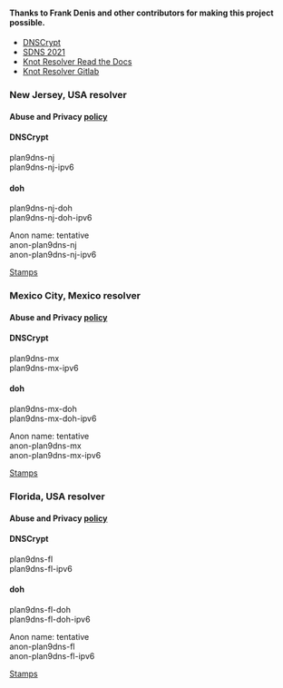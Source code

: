 #### Thanks to Frank Denis and other contributors for making this project possible.
- [DNSCrypt](https://dnscrypt.info)
- [SDNS 2021](https://www.youtube.com/playlist?list=PLDlEgzZB7eyJ0_Y2U2Y3Vv5kjj7DmeBIM)
- [Knot Resolver Read the Docs](https://knot-resolver.readthedocs.io/en/stable/index.html)
- [Knot Resolver Gitlab](https://github.com/CZ-NIC/knot-resolver)

### New Jersey, USA resolver
#### Abuse and Privacy [policy](https://github.com/jlongua/plan9-dns/blob/main/privacy%20policy.md)

#### DNSCrypt
plan9dns-nj\
plan9dns-nj-ipv6

#### doh
plan9dns-nj-doh\
plan9dns-nj-doh-ipv6

Anon name: tentative\
anon-plan9dns-nj\
anon-plan9dns-nj-ipv6

[Stamps](https://dnscrypt.info/public-servers)


### Mexico City, Mexico resolver
#### Abuse and Privacy [policy](https://github.com/jlongua/plan9-dns/blob/main/privacy%20policy.md)

#### DNSCrypt
plan9dns-mx\
plan9dns-mx-ipv6

#### doh
plan9dns-mx-doh\
plan9dns-mx-doh-ipv6

Anon name: tentative\
anon-plan9dns-mx\
anon-plan9dns-mx-ipv6

[Stamps](https://dnscrypt.info/public-servers)

### Florida, USA resolver
#### Abuse and Privacy [policy](https://github.com/jlongua/plan9-dns/blob/main/privacy%20policy.md)

#### DNSCrypt
plan9dns-fl\
plan9dns-fl-ipv6

#### doh
plan9dns-fl-doh\
plan9dns-fl-doh-ipv6

Anon name: tentative\
anon-plan9dns-fl\
anon-plan9dns-fl-ipv6

[Stamps](https://dnscrypt.info/public-servers)
